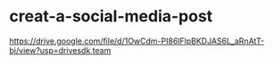 # creat-a-social-media-post
https://drive.google.com/file/d/1OwCdm-PI86lFlpBKDJAS6L_aRnAtT-bj/view?usp=drivesdk,team
